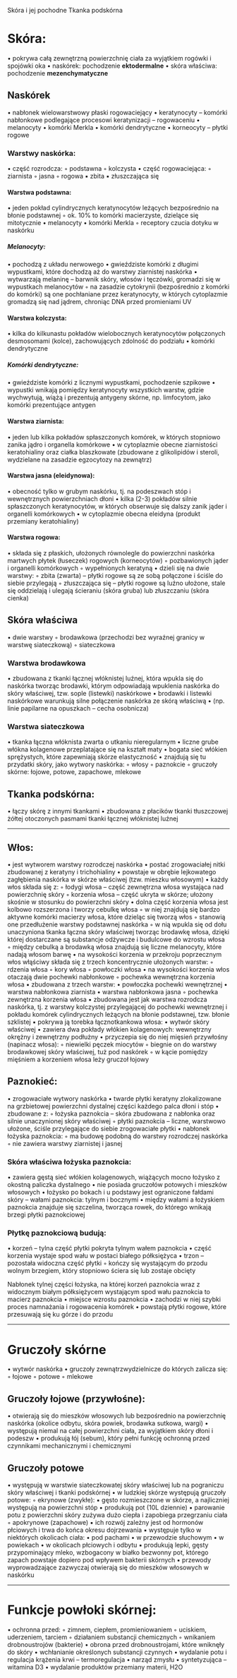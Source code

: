 
Skóra i jej pochodne
Tkanka podskórna


# Skóra:
 • pokrywa całą zewnętrzną powierzchnię ciała za wyjątkiem rogówki i spojówki oka
    • naskórek: pochodzenie **ektodermalne**
    • skóra właściwa: pochodzenie **mezenchymatyczne**

## Naskórek
• nabłonek wielowarstwowy płaski rogowaciejący
    • keratynocyty – komórki nabłonkowe podlegające procesowi keratynizacji – rogowaceniu
    • melanocyty
    • komórki Merkla
    • komórki dendrytyczne
    • korneocyty – płytki rogowe

### Warstwy naskórka:
• część rozrodcza:
        ◦ podstawna
        ◦ kolczysta
    • część rogowaciejąca:
        ◦ ziarnista
        ◦ jasna
        ◦ rogowa
            ▪ zbita
            ▪ złuszczająca się


#### Warstwa podstawna:
• jeden pokład cylindrycznych keratynocytów leżących bezpośrednio na błonie podstawnej
        ◦ ok. 10% to komórki macierzyste, dzielące się mitotycznie
    • melanocyty
    • komórki Merkla
        ◦ receptory czucia dotyku w naskórku

##### Melanocyty:
 • pochodzą z układu nerwowego
    • gwieździste komórki z długimi wypustkami, które dochodzą aż do warstwy ziarnistej naskórka
    • wytwarzają melaninę – barwnik skóry, włosów i tęczówki, gromadzi się w wypustkach melanocytów
        ◦ na zasadzie cytokrynii (bezpośrednio z komórki do komórki) są one pochłaniane przez keratynocyty, w których cytoplazmie gromadzą się nad jądrem, chroniąc DNA przed promieniami UV

#### Warstwa kolczysta:
  • kilka do kilkunastu pokładów wielobocznych keratynocytów połączonych desmosomami (kolce), zachowujących zdolność do podziału
    • komórki dendrytyczne

##### Komórki dendrytyczne:
• gwieździste komórki z licznymi wypustkami, pochodzenie szpikowe
    • wypustki wnikają pomiędzy keratynocyty wszystkich warstw, gdzie wychwytują, wiążą i prezentują antygeny skórne, np. limfocytom, jako komórki prezentujące antygen

#### Warstwa ziarnista:
• jeden lub kilka pokładów spłaszczonych komórek, w których stopniowo zanika jądro i organella komórkowe
    • w cytoplazmie obecne ziarnistości keratohialiny oraz ciałka blaszkowate (zbudowane z glikolipidów i steroli, wydzielane na zasadzie egzocytozy na zewnątrz)

#### Warstwa jasna (eleidynowa):
• obecność tylko w grubym naskórku, tj. na podeszwach stóp i wewnętrznych powierzchniach dłoni
    • kilka (2-3) pokładów silnie spłaszczonych keratynocytów, w których obserwuje się dalszy zanik jąder i organelli komórkowych
    • w cytoplazmie obecna eleidyna (produkt przemiany keratohialiny)

#### Warstwa rogowa:
• składa się z płaskich, ułożonych równolegle do powierzchni naskórka martwych płytek (łuseczek) rogowych (korneocytów)
        ◦ pozbawionych jąder i organelli komórkowych
        ◦ wypełnionych keratyną
    • dzieli się na dwie warstwy:
        ◦ zbita (zwarta) – płytki rogowe są ze sobą połączone i ściśle do siebie przylegają
        ◦ złuszczająca się – płytki rogowe są luźno ułożone, stale się oddzielają i ulegają ścieraniu (skóra gruba) lub złuszczaniu (skóra cienka)


## Skóra właściwa
• dwie warstwy
        ◦ brodawkowa (przechodzi bez wyraźnej granicy w warstwę siateczkową)
        ◦ siateczkowa

### Warstwa brodawkowa
• zbudowana z tkanki łącznej włóknistej luźnej, która wpukla się do naskórka tworząc brodawki, którym odpowiadają wpuklenia naskórka do skóry właściwej, tzw. sople (listewki) naskórkowe
    • brodawki i listewki naskórkowe warunkują silne połączenie naskórka ze skórą właściwą
    • (np. linie papilarne na opuszkach – cecha osobnicza)

### Warstwa siateczkowa
• tkanka łączna włóknista zwarta o utkaniu nieregularnym
    • liczne grube włókna kolagenowe przeplatające się na kształt maty
    • bogata sieć włókien sprężystych, które zapewniają skórze elastyczność
    • znajdują się tu przydatki skóry, jako wytwory naskórka:
        ◦ włosy
        ◦ paznokcie
        ◦ gruczoły skórne: łojowe, potowe, zapachowe, mlekowe


## Tkanka podskórna:
• łączy skórę z innymi tkankami
    • zbudowana z płacików tkanki tłuszczowej żółtej otoczonych pasmami tkanki łącznej włóknistej luźnej

-----

## Włos:
• jest wytworem warstwy rozrodczej naskórka
    • postać zrogowaciałej nitki zbudowanej z keratyny i trichohialiny
    • powstaje w obrębie lejkowatego zagłębienia naskórka w skórze właściwej (tzw. mieszku włosowym)
    • każdy włos składa się z:
        ◦ łodygi włosa – część zewnętrzna włosa wystająca nad powierzchnię skóry
        ◦ korzenia włosa – część ukryta w skórze; ułożony skośnie w stosunku do powierzchni skóry
    • dolna część korzenia włosa jest kolbowo rozszerzona i tworzy cebulkę włosa
        ◦ w niej znajdują się bardzo aktywne komórki macierzy włosa, które dzieląc się tworzą włos
        ◦ stanowią one przedłużenie warstwy podstawnej naskórka
        ◦ w nią wpukla się od dołu unaczyniona tkanka łączna skóry właściwej tworząc brodawkę włosa, dzięki której dostarczane są substancje odżywcze i budulcowe do wzrostu włosa
        ◦ między cebulką a brodawką włosa znajdują się liczne melanocyty, które nadają włosom barwę
    • na wysokości korzenia w przekroju poprzecznym włos włąściwy składa się z trzech koncentrycznie ułożonych warstw:
        ◦ rdzenia włosa
        ◦ kory włosa
        ◦ powłoczki włosa
    • na wysokości korzenia włos otaczają dwie pochewki nabłonkowe
        ◦ pochewka wewnętrzna korzenia włosa
            ▪ zbudowana z trzech warstw:
                • powłoczka pochewki wewnętrznej
                • warstwa nabłonkowa ziarnista
                • warstwa nabłonkowa jasna
        ◦ pochewka zewnętrzna korzenia włosa
            ▪ zbudowana jest jak warstwa rozrodcza naskórka, tj. z warstwy kolczystej przylegającej do pochewki wewnętrznej i pokładu komórek cylindrycznych leżących na błonie podstawnej, tzw. błonie szklistej
            ▪ pokrywa ją torebka łącznotkankowa włosa:
                • wytwór skóry właściwej
                • zawiera dwa pokłady włókien kolagenowych: wewnętrzny okrężny i zewnętrzny podłużny
                • przyczepia się do niej mięsień przywłośny (napinacz włosa):
                    ◦ niewielki pęczek miocytów
                    ◦ biegnie on do warstwy brodawkowej skóry właściwej, tuż pod naskórek
                    ◦ w kącie pomiędzy mięśniem a korzeniem włosa leży gruczoł łojowy


## Paznokieć:
 • zrogowaciałe wytwory naskórka
    • twarde płytki keratyny zlokalizowane na grzbietowej powierzchni dystalnej części każdego palca dłoni i stóp
    • zbudowane z:
        ◦ łożyska paznokcia – skóra zbudowana z nabłonka oraz silnie unaczynionej skóry właściwej
        ◦ płytki paznokcia – liczne, warstwowo ułożone, ściśle przylegające do siebie zrogowaciałe płytki
    • nabłonek łożyska paznokcia:
        ◦ ma budowę podobną do warstwy rozrodczej naskórka
        ◦ nie zawiera warstwy ziarnistej i jasnej

### Skóra właściwa łożyska paznokcia:
 • zawiera gęstą sieć włókien kolagenowych, wiążących mocno łożysko z okostną paliczka dystalnego
    • nie posiada gruczołów potowych i mieszków włosowych
    • łożysko po bokach i u podstawy jest ograniczone fałdami skóry – wałami paznokcia: tylnym i bocznymi
    • między wałami a łożyskiem paznokcia znajduje się szczelina, tworząca rowek, do którego wnikają brzegi płytki paznokciowej

### Płytkę paznokciową budują:
• korzeń – tylna część płytki pokryta tylnym wałem paznokcia
    • część korzenia wystaje spod wału w postaci białego półksiężyca
    • trzon – pozostała widoczna część płytki
        ◦ kończy się wystającym do przodu wolnym brzegiem, który stopniowo ściera się lub zostaje obcięty

Nabłonek tylnej części łożyska, na której korzeń paznokcia wraz z widocznym białym półksiężycem wystającym spod wału paznokcia to macierz paznokcia
    • miejsce wzrostu paznokcia
    • zachodzi w niej szybki proces namnażania i rogowacenia komórek
    • powstają płytki rogowe, które przesuwają się ku górze i do przodu

----

# Gruczoły skórne

• wytwór naskórka
    • gruczoły zewnątrzwydzielnicze do których zalicza się:
        ◦ łojowe
        ◦ potowe
        ◦ mlekowe

## Gruczoły łojowe (przywłośne):
• otwierają się do mieszków włosowych lub bezpośrednio na powierzchnię naskórka (okolice odbytu, skóra powiek, brodawka sutkowa, wargi)
    • występują niemal na całej powierzchni ciała, za wyjątkiem skóry dłoni i podeszw
    • produkują łój (sebum), który pełni funkcję ochronną przed czynnikami mechanicznymi i chemicznymi

## Gruczoły potowe
   • występują w warstwie siateczkowatej skóry właściwej lub na pograniczu skóry właściwej i tkanki podskórnej
    • w ludzkiej skórze występują gruczoły potowe:
        ◦ ekrynowe (zwykłe):
            ▪ gęsto rozmieszczone w skórze, a najliczniej występują na powierzchni stóp
            ▪ produkują pot (10L dziennie)
            ▪ parowanie potu z powierzchni skóry zużywa dużo ciepła i zapobiega przegrzaniu ciała
        ◦ apokrynowe (zapachowe)
            ▪ ich rozwój zależny jest od hormonów płciowych i trwa do końca okresu dojrzewania
            ▪ występuje tylko w niektórych okolicach ciała:
                • pod pachami
                • w przewodzie słuchowym
                • w powiekach
                • w okolicach płciowych i odbytu
            ▪ produkują lepki, gęsty przypominający mleko, wzbogacony w białko bezwonny pot, którego zapach powstaje dopiero pod wpływem bakterii skórnych
            ▪ przewody wyprowadzające zazwyczaj otwierają się do mieszków włosowych w naskórku

----

# Funkcje powłoki skórnej:
• ochronna przed:
        ◦ zimnem, ciepłem, promieniowaniem
        ◦ uciskiem, uderzeniem, tarciem
        ◦ działaniem substancji chemicznych
        ◦ wnikaniem drobnoustrojów (bakterie)
    • obrona przed drobnoustrojami, które wniknęły do skóry
    • wchłanianie określonych substancji czynnych
    • wydalanie potu i regulacja krążenia krwi – termoregulacja
    • narząd zmysłu
    • syntetyzująca – witamina D3
    • wydalanie produktów przemiany materii, H2O

